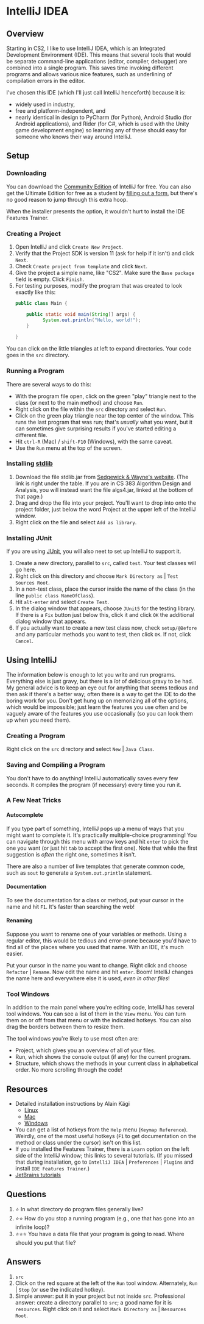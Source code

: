 # IntelliJ IDEA
## Overview
Starting in CS2, I like to use IntelliJ IDEA, which is an Integrated Development Environment (IDE). This means that several
tools that would be separate command-line applications (editor, compiler, debugger) are combined into a single program.
This saves time invoking different programs and allows various nice features, such as underlining of compilation errors
in the editor.

I've chosen this IDE (which I'll just call IntelliJ henceforth) because it is:
- widely used in industry,
- free and platform-independent, and
- nearly identical in design to PyCharm (for Python), Android Studio (for Android applications), and Rider (for C#, which is used with the Unity game development engine) so learning any of these should easy for someone who knows their way around IntelliJ.
## Setup
### Downloading
You can download the [Community Edition](https://www.jetbrains.com/idea/download/) of IntelliJ for free. You can also get the Ultimate
Edition for free as a student by [filling out a form](https://www.jetbrains.com/student/), but there's no good reason
to jump through this extra hoop.

When the installer presents the option, it wouldn't hurt to install the IDE Features Trainer.
### Creating a Project
1. Open IntelliJ and click `Create New Project`.
1. Verify that the Project SDK is version 11 (ask for help if it isn't) and click `Next`.
1. Check `Create project from template` and click `Next`.
1. Give the project a simple name, like "CS2". Make sure the `Base package` field is empty. Click `Finish`.
1. For testing purposes, modify the program that was created to look exactly like this:
    ```java
    public class Main {

        public static void main(String[] args) {
	          System.out.println("Hello, world!");
        }
        
    }
    ```

You can click on the little triangles at left to expand directories. Your code goes in the `src` directory.
### Running a Program
There are several ways to do this:
- With the program file open, click on the green "play" triangle next to the class (or next to the main method) and choose `Run`.
- Right click on the file within the `src` directory and select `Run`.
- Click on the green play triangle near the top center of the window. This runs the last program that was run; that's
*usually* what you want, but it can sometimes give surprising results if you've started editing a different file.
- Hit `ctrl-R` (Mac) / `shift-F10` (Windows), with the same caveat.
- Use the `Run` menu at the top of the screen.
### Installing [stdlib](../libraries/stdlib.md)
1. Download the file stdlib.jar from [Sedgewick & Wayne's website](https://introcs.cs.princeton.edu/java/stdlib/). (The link is right under the table. If you are in CS 383 Algorithm Design and Analysis, you will instead want the file algs4.jar, linked at the bottom of that page.)
1. Drag and drop the file into your project. You'll want to drop into onto the project folder, just below the word Project
at the upper left of the IntelliJ window.
1. Right click on the file and select `Add as library`.
### Installing JUnit
If you are using [JUnit](../software_development/testing.md), you will also neet to set up IntelliJ to support it.
1. Create a new directory, parallel to `src`, called `test`. Your test classes will go here.
1. Right click on this directory and choose `Mark Directory as` | `Test Sources Root`.
1. In a non-test class, place the cursor inside the name of the class (in the line `public class NameOfClass`).
1. Hit `alt-enter` and select `Create Test`.
1. In the dialog window that appears, choose `JUnit5` for the testing library. If there is a `Fix` button just below this, click it and click `OK` the additional dialog window that appears.
1. If you actually want to create a new test class now, check `setup/@Before` and any particular methods you want to test, then click `OK`. If not, click `Cancel`. 
## Using IntelliJ
The information below is enough to let you write and run programs. Everything else is just gravy, but there is a *lot* of
delicious gravy to be had. My general advice is to keep an eye out for anything that seems tedious and then ask if there's
a better way; often there is a way to get the IDE to do the boring work for you. Don't get hung up on memorizing all of the
options, which would be impossible; just learn the features you use often and be vaguely aware of the features you use occasionally (so you can look them up when you need them).
### Creating a Program
Right click on the `src` directory and select `New` | `Java Class`.
### Saving and Compiling a Program
You don't have to do anything! IntelliJ automatically saves every few seconds. It compiles the program (if necessary) every time you run it.
### A Few Neat Tricks
#### Autocomplete
If you type part of something, IntelliJ pops up a menu of ways that you might want to complete it. It's practically multiple-choice programming! You can navigate through this menu with arrow keys and hit `enter` to pick the one you want (or just hit `tab` to accept the first one). Note that while the first suggestion is *often* the right one, sometimes it isn't.

There are also a number of live templates that generate common code, such as `sout` to generate a `System.out.println` statement.
#### Documentation
To see the documentation for a class or method, put your cursor in the name and hit `F1`. It's faster than searching the web!
#### Renaming
Suppose you want to rename one of your variables or methods. Using a regular editor, this would be tedious and error-prone because you'd have to find all of the places where you used that name. With an IDE, it's much easier.

Put your cursor in the name you want to change. Right click and choose `Refactor` | `Rename`. Now edit the name and hit `enter`. Boom! IntelliJ changes the name here and everywhere else it is used, *even in other files*!
### Tool Windows
In addition to the main panel where you're editing code, IntelliJ has several tool windows. You can see a list of them in the `View` menu. You can turn them on or off from that menu or with the indicated hotkeys. You can also drag the borders between them to resize them.

The tool windows you're likely to use most often are:
- Project, which gives you an overview of all of your files.
- Run, which shows the console output (if any) for the current program.
- Structure, which shows the methods in your current class in alphabetical order. No more scrolling through the code!
## Resources
- Detailed installation instructions by Alain Kägi
  - [Linux](https://www.loom.com/share/0cb734dbbc6e4022bb178e14532716d3)
  - [Mac](https://www.loom.com/share/17dc776b62f44a61ad0638de9ed64d2b)
  - [Windows](https://www.loom.com/share/b1c9de8b4855466784c604928f512f96)
- You can get a list of hotkeys from the `Help` menu (`Keymap Reference`). Weirdly, one of the most useful hotkeys (`F1` to get documentation on the method or class under the cursor) isn't on this list. 
- If you installed the Features Trainer, there is a `Learn` option on the left side of the IntelliJ window; this links to several tutorials. (If you missed that during installation, go to `IntelliJ IDEA` | `Preferences` | `Plugins` and install `IDE Features Trainer`.)
- [JetBrains tutorials](https://www.jetbrains.com/idea/documentation/)
## Questions
1. :star: In what directory do program files generally live?
1. :star::star: How do you stop a running program (e.g., one that has gone into an infinite loop)?
1. :star::star::star: You have a data file that your program is going to read. Where should you put that file?
## Answers
1. `src`
1. Click on the red square at the left of the `Run` tool window. Alternately, `Run` | `Stop` (or use the indicated hotkey).
1. Simple answer: put it in your project but not inside `src`. Professional answer: create a directory parallel to `src`; a good name for it is `resources`. Right click on it and select `Mark Directory as` | `Resources Root`.
